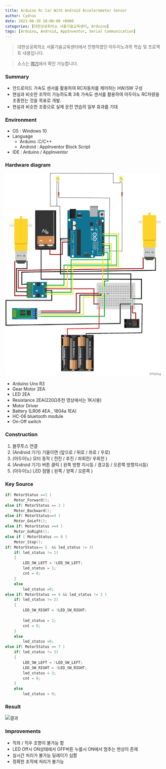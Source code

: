 ```yaml
---
title: Arduino Rc Car With Android Accelerometer Sensor
author: Cydnus
date: 2021-06-30 18:00:00 +0900
categories: [대한상공회의소 서울기술교육센터, Arduino]
tags: [Arduino, Android, AppInventor, Serial Communication]
---
```


> 대한상공회의소 서울기술교육센터에서 진행하였던 아두이노과목 학습 및 프로젝트 내용입니다.

> 소스는 [여기](https://github.com/Cydnus/Study_files/tree/main/Certificated_Programs/IoT%EA%B8%B0%EB%B0%98%20%EC%8A%A4%EB%A7%88%ED%8A%B8%ED%8C%A9%ED%86%A0%EB%A6%AC%20SW%EA%B0%9C%EB%B0%9C%20%EC%A0%84%EB%AC%B8%EA%B0%80%20%EA%B3%BC%EC%A0%95/Arduino/RCCar)에서 확인 가능합니다.

### Summary

- 안드로이드 가속도 센서를 활용하여 RC자동차를 제어하는 HW/SW 구성
- 현실과 비슷한 조작이 가능하도록 3축 가속도 센서를 활용하여 아두이노 RC차량을 조종한는 것을 목표로 개발.
- 현실과 비슷한 조종으로 실제 운전 연습의 일부 효과를 기대

### Environment

- OS : Windows 10
- Language
  - Arduino :C/C++
  - Android : AppInventor Block Script
- IDE : Arduino / AppInventor

### Hardware diagram

![회로도](/posts/210630_RCCAR/diagram.jpg)

- Arduino Uno R3
- Gear Motor 2EA
- LED 2EA
- Resistance 2EA(220Ω추천 영상에서는 1K사용)
- Motor Driver
- Battery (LR06 4EA , 1604a 1EA)
- HC-06 bluetooth module
- On-Off switch

### Construction

1. 블루투스 연결
2. (Android 기기) 기울이면 (앞으로 / 뒤로 / 좌로 / 우로)
3. (아두이노) 모터 동작 ( 전진 / 후진 / 좌회전/ 우회전 )
4. (Android 기기) 버튼 클릭 (
   왼쪽 방향 지시등 / 경고등 / 오른쪽 방향지시등)
5. (아두이노) LED 점멸 ( 왼쪽 / 양쪽 / 오른쪽 )

### Key Source

```c++
if( MotorStatus ==1 )
    Motor_Forward();
else if( MotorStatus == 2 )
    Motor_Backward();
else if( MotorStatus==3 )
    Motor_GoLeft();
else if( MotorStatus ==4 )
    Motor_GoRight();
else if ( MotorStatus == 0 )
    Motor_Stop();
if( MotorStatus== 5  && led_status != 3)
    if( led_status != 1)
    {
        LED_SW_LEFT = !LED_SW_LEFT;
        led_status = 1;
        cnt = 0;
    }
    else
        led_status =0;
else if( MotorStatus == 6 && led_status != 3 )
    if( led_status != 2)
    {
        LED_SW_RIGHT = !LED_SW_RIGHT;

        led_status = 2;
        cnt = 0;
    }
    else
        led_status =0;
else if( MotorStatus == 7 )
    if( led_status != 3)
    {
        LED_SW_LEFT = !LED_SW_LEFT;
        LED_SW_RIGHT = !LED_SW_RIGHT;
        led_status = 3;
        cnt = 0;
    }
    else
        led_status = 0;
```

### Result

![결과](/posts/210630_RCCAR/running.gif)

### Improvements

- 직좌 / 직우 조향이 불가능 함
- LED Off시 ON상태에서 OFF버튼 누를시 ON에서 멈추는 현상이 존재
- 실시간 처리가 불가능 딜레이가 심함
- 정확한 조작에 처리가 불가능
